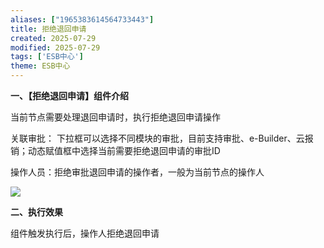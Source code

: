 ```yaml
---
aliases: ["1965383614564733443"]
title: 拒绝退回申请
created: 2025-07-29
modified: 2025-07-29
tags: ['ESB中心']
theme: ESB中心
---
```


**一、【拒绝退回申请】组件介绍**

当前节点需要处理退回申请时，执行拒绝退回申请操作

关联审批： 下拉框可以选择不同模块的审批，目前支持审批、e-Builder、云报销；动态赋值框中选择当前需要拒绝退回申请的审批ID

操作人员：拒绝审批退回申请的操作者，一般为当前节点的操作人

![](https://myhelpdoc.oss-cn-heyuan.aliyuncs.com/mdimages/9f77efc127e42c665f1bd758ea25d498.jpg)

**二、执行效果**

组件触发执行后，操作人拒绝退回申请

